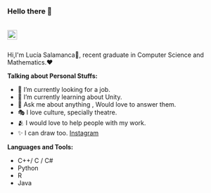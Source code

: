 ### Hello there 👋

<br/>

<a href="https://www.linkedin.com/in/luciasalamancalopez/">
<img align="left" alt="Saket Prag" width="22px" src="https://cdn.jsdelivr.net/npm/simple-icons@v3/icons/linkedin.svg" />
</a>

<br />

<br />

Hi,I'm Lucía Salamanca🙌, recent graduate in Computer Science and Mathematics.❤



**Talking about Personal Stuffs:**

- 🔭 I’m currently looking for a job.
- 🌱 I’m currently learning about Unity.
- 💬 Ask me about anything , Would love to answer them. 
- 🎭 I love culture, specially theatre. 
- 🫂 I would love to help people with my work. 
- ✨ I can draw too. [Instagram]()




**Languages and Tools:**

- C++/ C / C#
- Python
- R
- Java
